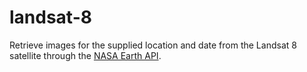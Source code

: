 # landsat-8

Retrieve images for the supplied location and date from the Landsat 8 satellite through the [NASA Earth API](https://api.nasa.gov/).
